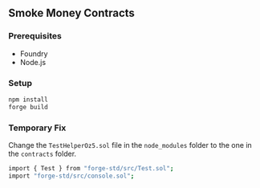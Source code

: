 ## Smoke Money Contracts

### Prerequisites

- Foundry
- Node.js

### Setup

```bash
npm install
forge build
```
### Temporary Fix

Change the `TestHelperOz5.sol` file in the `node_modules` folder to the one in the `contracts` folder.

```bash
import { Test } from "forge-std/src/Test.sol";
import "forge-std/src/console.sol";
```
